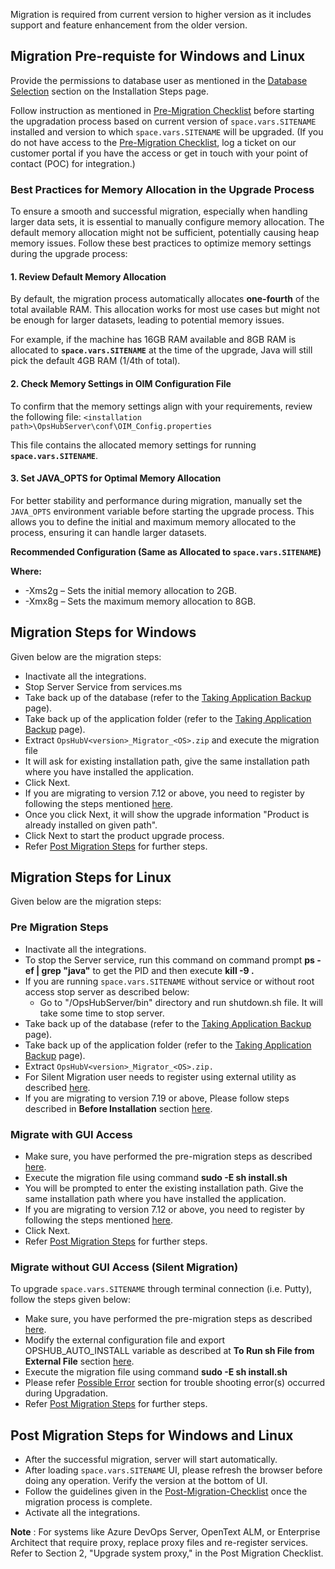 
Migration is required from current version to higher version as it includes support and feature enhancement from the older version.

## Migration Pre-requiste for Windows and Linux

Provide the permissions to database user as mentioned in the [Database Selection](../../getting-started/installation.md#database-selection) section on the Installation Steps page.

Follow instruction as mentioned in [Pre-Migration Checklist](pre-migration-checklist.md) before starting the upgradation process based on current version of <code class="expression">space.vars.SITENAME</code> installed and version to which <code class="expression">space.vars.SITENAME</code> will be upgraded. (If you do not have access to the [Pre-Migration Checklist](pre-migration-checklist.md), log a ticket on our customer portal if you have the access or get in touch with your point of contact (POC) for integration.)

### Best Practices for Memory Allocation in the Upgrade Process

To ensure a smooth and successful migration, especially when handling larger data sets, it is essential to manually configure memory allocation. The default memory allocation might not be sufficient, potentially causing heap memory issues. Follow these best practices to optimize memory settings during the upgrade process:

#### 1. Review Default Memory Allocation

By default, the migration process automatically allocates **one-fourth** of the total available RAM. This allocation works for most use cases but might not be enough for larger datasets, leading to potential memory issues.

For example, if the machine has 16GB RAM available and 8GB RAM is allocated to **<code class="expression">space.vars.SITENAME</code>** at the time of the upgrade, Java will still pick the default 4GB RAM (1/4th of total).

#### 2. Check Memory Settings in OIM Configuration File

To confirm that the memory settings align with your requirements, review the following file: `<installation path>\OpsHubServer\conf\OIM_Config.properties`

This file contains the allocated memory settings for running **<code class="expression">space.vars.SITENAME</code>**.

#### 3. Set JAVA_OPTS for Optimal Memory Allocation

For better stability and performance during migration, manually set the `JAVA_OPTS` environment variable before starting the upgrade process. This allows you to define the initial and maximum memory allocated to the process, ensuring it can handle larger datasets.

**Recommended Configuration (Same as Allocated to <code class="expression">space.vars.SITENAME</code>)**

**Where:**

* -Xms2g – Sets the initial memory allocation to 2GB.
* -Xmx8g – Sets the maximum memory allocation to 8GB.

## Migration Steps for Windows

Given below are the migration steps:

* Inactivate all the integrations.
* Stop Server Service from services.ms
* Take back up of the database (refer to the [Taking Application Backup](taking-application-backup.md#database-backup) page).
* Take back up of the application folder (refer to the [Taking Application Backup](taking-application-backup.md#application-backup) page).
* Extract `OpsHubV<version>_Migrator_<OS>.zip` and execute the migration file
* It will ask for existing installation path, give the same installation path where you have installed the application.
* Click Next.
* If you are migrating to version 7.12 or above, you need to register by following the steps mentioned [here](../../getting-started/registration.md).
* Once you click Next, it will show the upgrade information "Product is already installed on given path".
* Click Next to start the product upgrade process.
* Refer [Post Migration Steps](upgrade-application.md#post-migration-steps-for-windows-and-linux) for further steps.

## Migration Steps for Linux

Given below are the migration steps:

### Pre Migration Steps

* Inactivate all the integrations.
* To stop the Server service, run this command on command prompt **ps -ef | grep "java"** to get the PID and then execute **kill -9 .**
* If you are running <code class="expression">space.vars.SITENAME</code> without service or without root access stop server as described below:
  * Go to "/OpsHubServer/bin" directory and run shutdown.sh file. It will take some time to stop server.
* Take back up of the database (refer to the [Taking Application Backup](taking-application-backup.md) page).
* Take back up of the application folder (refer to the [Taking Application Backup](taking-application-backup.md) page).
* Extract `OpsHubV<version>_Migrator_<OS>.zip.`
* For Silent Migration user needs to register using external utility as described [here](../../getting-started/registration.md#silent-registration-for-linux).
* If you are migrating to version 7.19 or above, Please follow steps described in **Before Installation** section [here](../../getting-started/install/installation-steps.md#launch-the-installer-in-different-operating-systems).

### Migrate with GUI Access

* Make sure, you have performed the pre-migration steps as described [here](upgrade-application.md#pre-migration-steps).
* Execute the migration file using command **sudo -E sh install.sh**
* You will be prompted to enter the existing installation path. Give the same installation path where you have installed the application.
* If you are migrating to version 7.12 or above, you need to register by following the steps mentioned [here](../../getting-started/registration.md).
* Click Next.
* Refer [Post Migration Steps](upgrade-application.md#post-migration-steps-for-windows-and-linux) for further steps.

### Migrate without GUI Access (Silent Migration)

To upgrade <code class="expression">space.vars.SITENAME</code> through terminal connection (i.e. Putty), follow the steps given below:

* Make sure, you have performed the pre-migration steps as described [here](upgrade-application.md#pre-migration-steps).
* Modify the external configuration file and export OPSHUB_AUTO_INSTALL variable as described at **To Run sh File from External File** section [here](../../getting-started/installation.md#launch-the-installer-in-different-operating-systems).
* Execute the migration file using command **sudo -E sh install.sh**
* Please refer [Possible Error](../../getting-started/installation.md#possible-error-during-silent-installationupgradation) section for trouble shooting error(s) occurred during Upgradation.
* Refer [Post Migration Steps](upgrade-application.md#post-migration-steps-for-windows-and-linux) for further steps.

## Post Migration Steps for Windows and Linux

* After the successful migration, server will start automatically.
* After loading <code class="expression">space.vars.SITENAME</code> UI, please refresh the browser before doing any operation. Verify the version at the bottom of UI.
* Follow the guidelines given in the [Post-Migration-Checklist](post-migration-checklist.md) once the migration process is complete.
* Activate all the integrations.

**Note** : For systems like Azure DevOps Server, OpenText ALM, or Enterprise Architect that require proxy, replace proxy files and re-register services. Refer to Section 2, "Upgrade system proxy," in the Post Migration Checklist.
